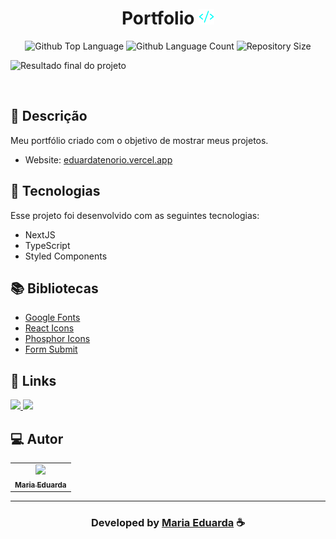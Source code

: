 <h1 align="center">
  Portfolio <img width="25px" src="https://raw.githubusercontent.com/duddda/portfolio/78ad196817dcbceb17336fdc0b1be23355164f61/public/icon.svg?token=AUOWIYLZWQVOU6GV7BE5Z4LD3R2SO/public/icon.svg"/>
</h1>

<p align="center">
  <img alt="Github Top Language" src="https://img.shields.io/github/languages/top/duddda/portfolio?color=00FFFB">
  <img alt="Github Language Count" src="https://img.shields.io/github/languages/count/EduardaTenório/Portfolio?color=00FFFB">
  <img alt="Repository Size" src="https://img.shields.io/github/repo-size/duddda/portfolio?color=00FFFB">
</p>

![Resultado final do projeto](https://raw.githubuserco)

<br>

## 📝 Descrição

Meu portfólio criado com o objetivo de mostrar meus projetos.

- Website: [eduardatenorio.vercel.app](https://eduardatenorio.vercel.app/)

## 🚀 Tecnologias

Esse projeto foi desenvolvido com as seguintes tecnologias:

- NextJS
- TypeScript
- Styled Components

## 📚 Bibliotecas

- [Google Fonts](https://fonts.google.com/)
- [React Icons](https://react-icons.github.io/react-icons/)
- [Phosphor Icons](https://phosphoricons.com/)
- [Form Submit](https://formsubmit.co/)

## 🔗 Links

<p align="left">

<a href="https://www.linkedin.com/in/mariaeduardatenório" alt="Linkedin">
  <img src="https://img.shields.io/badge/-Linkedin-000?style=for-the-badge&logo=Linkedin&logoColor=0A66C2&link=https://www.linkedin.com/in/"/> 
 </a>

<a href="https://.app" alt="Portfolio">
  <img src="https://img.shields.io/badge/my_portfolio-000?style=for-the-badge&logo=ko-fi&logoColor=FFF&link=https://www.eduardatenorio.com/"/>
 </a>

## 💻 Autor

<table>
  <tr>
    <td align="center">
      <a href="https://github.com/duddda">
        <img src="https://avatars.githubusercontent.com/u/85812321?v=4" width="100px;" /><br>
        <sub>
          <b>Maria Eduarda</b>
        </sub>
      </a>
    </td>
  </tr>
</table>

---

<h3 align="center"> Developed by <a href="https://www.linkedin.com/in/eduarda-tenorio/">Maria Eduarda</a> ☕</h3>
